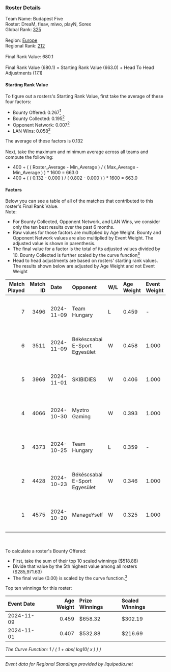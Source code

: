 ### Roster Details<br />
Team Name: Budapest Five<br />
Roster: DreaM, fleav, miwo, playN, Sorex<br />
Global Rank: [325](../../standings_global_2025_02_28.md)<br />
<br />
Region: [Europe]( ../../standings_europe_2025_02_28.md)<br />
Regional Rank: [212]( ../../standings_europe_2025_02_28.md)<br />
<br />
Final Rank Value:  680.1<br />
<br />
Final Rank Value (680.1) = Starting Rank Value (663.0) + Head To Head Adjustments (17.1)<br />

#### Starting Rank Value<br />
To figure out a rosters's Starting Rank Value, first take the average of these four factors:<br />
- Bounty Offered: 0.267[<sup>1</sup>](#table2)
- Bounty Collected: 0.195[<sup>2</sup>](#table1)
- Opponent Network: 0.007[<sup>2</sup>](#table1)
- LAN Wins: 0.058[<sup>2</sup>](#table1)

The average of these factors is 0.132<br />
<br />
Next, take the maximum and minimum average across all teams and compute the following:<br />
- 400 + ( ( Roster_Average - Min_Average ) / ( Max_Average - Min_Average ) ) * 1600 = 663.0
- 400 + ( ( 0.132 - 0.000 ) / ( 0.802 - 0.000 ) ) * 1600 = 663.0


#### Factors<br />
Below you can see a table of all of the matches that contributed to this roster's Final Rank Value.<br />
Note:<br />

- For Bounty Collected, Opponent Network, and LAN Wins, we consider only the ten best results over the past 6 months.
- Raw values for those factors are multiplied by Age Weight. Bounty and Opponent Network values are also multiplied by Event Weight. The adjusted value is shown in parenthesis.
- The final value for a factor is the total of its adjusted values divided by 10. Bounty Collected is further scaled by the curve function[<sup>3</sup>](#curveFunction)
- Head to head adjustments are based on rosters' starting rank values. The results shown below are adjusted by Age Weight and not Event Weight
<span id="table1"></span><br />


| Match Played | Match ID | Date       | Opponent                      | W/L | Age Weight | Event Weight | Bounty Collected | Opponent Network | LAN Wins  | H2H Adj. | Roster                              |
| -: | -: | :- | :- | :- | :- | :- | :- | :- | :- | -: | :- |
|            7 |     3496 | 2024-11-09 | Team Hungary                  | L   | 0.459      | -            | -                | -                | -         |    -4.30 | DreaM, fleav, miwo, playN, Sorex    |
|            6 |     3511 | 2024-11-09 | Békéscsabai E-Sport Egyesület | W   | 0.458      | 1.000        | 0.000 (0.000)    | 0.037 (0.017)    | 1 (0.458) |     5.70 | DreaM, fleav, miwo, playN, Sorex    |
|            5 |     3969 | 2024-11-01 | SKIBIDIES                     | W   | 0.406      | 1.000        | 0.001 (0.000)    | 0.057 (0.023)    | 0 (0.000) |     5.79 | DreaM, miwo, playN, Sorex, strong3r |
|            4 |     4066 | 2024-10-30 | Myztro Gaming                 | W   | 0.393      | 1.000        | 0.000 (0.000)    | 0.017 (0.007)    | 0 (0.000) |     4.66 | DreaM, miwo, playN, Sorex, strong3r |
|            3 |     4373 | 2024-10-25 | Team Hungary                  | L   | 0.359      | -            | -                | -                | -         |    -3.36 | DreaM, miwo, playN, Sorex, strong3r |
|            2 |     4428 | 2024-10-23 | Békéscsabai E-Sport Egyesület | W   | 0.346      | 1.000        | 0.000 (0.000)    | 0.037 (0.013)    | 0 (0.000) |     4.47 | DreaM, miwo, playN, Sorex, strong3r |
|            1 |     4575 | 2024-10-20 | ManageYself                   | W   | 0.325      | 1.000        | 0.000 (0.000)    | 0.020 (0.007)    | 0 (0.000) |     4.10 | DreaM, miwo, playN, Sorex, strong3r |

<br />
<span id="table2"></span><br />
To calculate a roster's Bounty Offered:<br />

- First, take the sum of their top 10 scaled winnings ($518.88)
- Divide that value by the 5th highest value among all rosters ($285,971.63)
- The final value (0.00) is scaled by the curve function.[<sup>3</sup>](#curveFunction)

Top ten winnings for this roster:<br />

| Event Date | Age Weight | Prize Winnings | Scaled Winnings |
| :- | -: | :- | :- |
| 2024-11-09 |      0.459 | $658.32        | $302.19         |
| 2024-11-01 |      0.407 | $532.88        | $216.69         |


<span id="curveFunction"></span>_The Curve Function: 1 / ( 1 + abs( log10( x ) ) )_<br />

---
_Event data for Regional Standings provided by liquipedia.net_<br />
